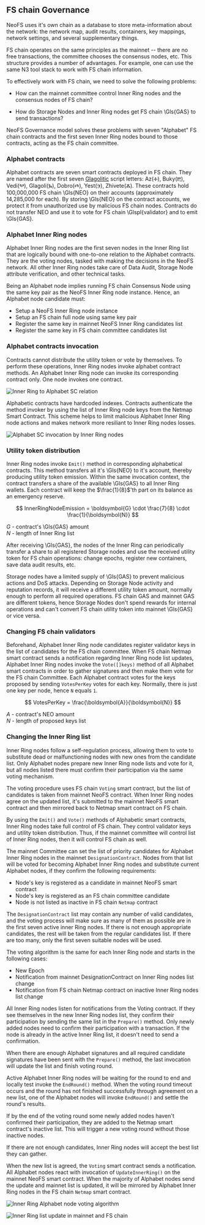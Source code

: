 ## FS chain Governance

NeoFS uses it's own chain as a database to store meta-information about the network: the network map, audit results, containers, key mappings, network settings, and several supplementary things.

FS chain operates on the same principles as the mainnet -- there are no free transactions, the committee chooses the consensus nodes, etc. This structure provides a number of advantages. For example, one can use the same N3 tool stack to work with FS chain information.

To effectively work with FS chain, we need to solve the following problems:

* How can the mainnet committee control Inner Ring nodes and the consensus nodes of FS chain?

* How do Storage Nodes and Inner Ring nodes get FS chain \Gls{GAS} to send transactions?

NeoFS Governance model solves these problems with seven "Alphabet" FS chain contracts and the first seven Inner Ring nodes bound to those contracts, acting as the FS chain committee.

### Alphabet contracts

Alphabet contracts are seven smart contracts deployed in FS chain. They are named after the first seven [Glagolitic](https://en.wikipedia.org/wiki/Glagolitic_script) script letters: Az(Ⰰ), Buky(Ⰱ), Vedi(Ⰲ), Glagoli(Ⰳ), Dobro(Ⰴ), Yest(Ⰵ), Zhivete(Ⰶ). These contracts hold 100,000,000 FS chain \Gls{NEO} on their accounts (approximately 14,285,000 for each). By storing \Gls{NEO} on the contract accounts, we protect it from unauthorized use by malicious FS chain nodes. Contracts do not transfer NEO and use it to vote for FS chain \Glspl{validator} and to emit \Gls{GAS}.

### Alphabet Inner Ring nodes

Alphabet Inner Ring nodes are the first seven nodes in the Inner Ring list that are logically bound with one-to-one relation to the Alphabet contracts. They are the voting nodes, tasked with making the decisions in the NeoFS network. All other Inner Ring nodes take care of Data Audit, Storage Node attribute verification, and other technical tasks.

Being an Alphabet node implies running FS chain Consensus Node using the same key pair as the NeoFS Inner Ring node instance. Hence, an Alphabet node candidate must:

- Setup a NeoFS Inner Ring node instance
- Setup an FS chain full node using same key pair
- Register the same key in mainnet NeoFS Inner Ring candidates list
- Register the same key in FS chain committee candidates list

### Alphabet contracts invocation

Contracts cannot distribute the utility token or vote by themselves. To perform these operations, Inner Ring nodes invoke alphabet contract methods. An Alphabet Inner Ring node can invoke its corresponding contract only. One node invokes one contract.

![Inner Ring to Alphabet SC relation](pic/gov-scir)

Alphabetic contracts have hardcoded indexes. Contracts authenticate the method invoker by using the list of Inner Ring node keys from the Netmap Smart Contract. This scheme helps to limit malicious Alphabet Inner Ring node actions and makes network more resiliant to Inner Ring nodes losses.

![Alphabet SC invocation by Inner Ring nodes](pic/gov-invoke)

### Utility token distribution

Inner Ring nodes invoke `Emit()` method in corresponding alphabetical contracts. This method transfers all it's \Gls{NEO} to it's account, thereby producing utility token emission. Within the same invocation context, the contract transfers a share of the available \Gls{GAS} to all Inner Ring wallets. Each contract will keep the $\frac{1}{8}$'th part on its balance as an emergency reserve.

$$
InnerRingNodeEmission =
\boldsymbol{G} \cdot \frac{7}{8} \cdot \frac{1}{\boldsymbol{N}}
$$

$G$ - contract's \Gls{GAS} amount \
$N$ - length of Inner Ring list

After receiving \Gls{GAS}, the nodes of the Inner Ring can periodically transfer a share to all registered Storage nodes and use the received utility token for FS chain operations: change epochs, register new containers, save data audit results, etc.

Storage nodes have a limited supply of \Gls{GAS} to prevent malicious actions and DoS attacks. Depending on Storage Node activity and reputation records, it will receive a different utility token amount, normally enough to perform all required operations. FS chain GAS and mainnet GAS are different tokens, hence Storage Nodes don't spend rewards for internal operations and can't convert FS chain utility token into mainnet \Gls{GAS} or vice versa.

### Changing FS chain validators

Beforehand, Alphabet Inner Ring node candidates register validator keys in the list of candidates for the FS chain committee. When FS chain Netmap smart contract sends a notification regarding Inner Ring node list updates, Alphabet Inner Ring nodes invoke the `Vote([]keys)` method of all Alphabet smart contracts in order to gather signatures and then make them vote for the FS chain Committee. Each Alphabet contract votes for the keys proposed by sending `VotesPerKey` votes for each key. Normally, there is just one key per node, hence `N` equals `1`.

$$
VotesPerKey = \frac{\boldsymbol{A}}{\boldsymbol{N}}
$$

$A$ - contract's NEO amount \
$N$ - length of proposed keys list

### Changing the Inner Ring list

Inner Ring nodes follow a self-regulation process, allowing them to vote to substitute dead or malfunctioning nodes with new ones from the candidate list. Only Alphabet nodes prepare new Inner Ring node lists and vote for it, but all nodes listed there must confirm their participation via the same voting mechanism.

The voting procedure uses FS chain `Voting` smart contract, but the list of candidates is taken from mainnet NeoFS contract. When Inner Ring nodes agree on the updated list, it's submitted to the mainnet NeoFS smart contract and then mirrored back to Netmap smart contract on FS chain.

By using the `Emit()` and `Vote()` methods of Alphabetic smart contracts, Inner Ring nodes take full control of FS chain. They control validator keys and utility token distribution. Thus, if the mainnet committee will control list of Inner Ring nodes, then it will control FS chain as well.

The mainnet Committee can set the list of priority candidates for Alphabet Inner Ring nodes in the mainnet `DesignationContract`. Nodes from that list will be voted for becoming Alphabet Inner Ring nodes and substitute current Alphabet nodes, if they confirm the following requirements:

- Node's key is registered as a candidate in mainnet NeoFS smart contract
- Node's key is registered as an FS chain committee candidate
- Node is not listed as inactive in FS chain `Netmap` contract

The `DesignationContract` list may contain any number of valid candidates, and the voting process will make sure as many of them as possible are in the first seven active inner Ring nodes. If there is not enough appropriate candidates, the rest will be taken from the regular candidates list. If there are too many, only the first seven suitable nodes will be used.

The voting algorithm is the same for each Inner Ring node and starts in the following cases:

- New Epoch
- Notification from mainnet DesignationContract on Inner Ring nodes list change
- Notification from FS chain Netmap contract on inactive Inner Ring nodes list change

All Inner Ring nodes listen for notifications from the Voting contract. If they see themselves in the new Inner Ring nodes list, they confirm their participation by sending the same list in the `Prepare()` method. Only newly added nodes need to confirm their participation with a transaction. If the node is already in the active Inner Ring list, it doesn't need to send a confirmation.

When there are enough Alphabet signatures and all required candidate signatures have been sent with the `Prepare()` method, the last invocation will update the list and finish voting round.

Active Alphabet Inner Ring nodes will be waiting for the round to end and locally test invoke the `EndRound()` method. When the voting round timeout occurs and the round has not finished successfully through agreement on a new list, one of the Alphabet nodes will invoke `EndRound()` and settle the round's results.

If by the end of the voting round some newly added nodes haven't confirmed their participation, they are added to the Netmap smart contract's inactive list. This will trigger a new voting round without those inactive nodes.

If there are not enough candidates, Inner Ring nodes will accept the best list they can gather.

When the new list is agreed, the `Voting` smart contract sends a notification. All Alphabet nodes react with invocation of `UpdateInnerRing()` on the mainnet NeoFS smart contract. When the majority of Alphabet nodes send the update and mainnet list is updated, it will be mirrored by Alphabet Inner Ring nodes in the FS chain `Netmap` smart contract.

![Inner Ring Alphabet node voting algorithm](pic/gov-irvote)

![Inner Ring list update in mainnet and FS chain](pic/gov-irvote2)
